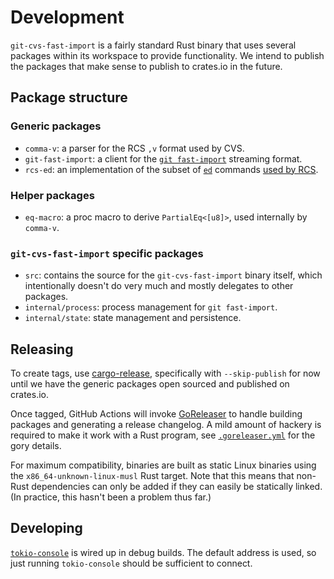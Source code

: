# Development

`git-cvs-fast-import` is a fairly standard Rust binary that uses several packages within its workspace to provide functionality. We intend to publish the packages that make sense to publish to crates.io in the future.

## Package structure

### Generic packages

* `comma-v`: a parser for the RCS `,v` format used by CVS.
* `git-fast-import`: a client for the [`git fast-import`](https://git-scm.com/docs/git-fast-import) streaming format.
* `rcs-ed`: an implementation of the subset of [`ed`](https://linux.die.net/man/1/ed) commands [used by RCS](https://www.gnu.org/software/diffutils/manual/html_node/RCS.html).

### Helper packages

* `eq-macro`: a proc macro to derive `PartialEq<[u8]>`, used internally by `comma-v`.

### `git-cvs-fast-import` specific packages

* `src`: contains the source for the `git-cvs-fast-import` binary itself, which intentionally doesn't do very much and mostly delegates to other packages.
* `internal/process`: process management for `git fast-import`.
* `internal/state`: state management and persistence.

## Releasing

To create tags, use [cargo-release](https://github.com/crate-ci/cargo-release), specifically with `--skip-publish` for now until we have the generic packages open sourced and published on crates.io.

Once tagged, GitHub Actions will invoke [GoReleaser](https://github.com/goreleaser/goreleaser) to handle building packages and generating a release changelog. A mild amount of hackery is required to make it work with a Rust program, see [`.goreleaser.yml`](.goreleaser.yml) for the gory details.

For maximum compatibility, binaries are built as static Linux binaries using the `x86_64-unknown-linux-musl` Rust target. Note that this means that non-Rust dependencies can only be added if they can easily be statically linked. (In practice, this hasn't been a problem thus far.)

## Developing

[`tokio-console`](https://github.com/tokio-rs/console) is wired up in debug builds. The default address is used, so just running `tokio-console` should be sufficient to connect.
